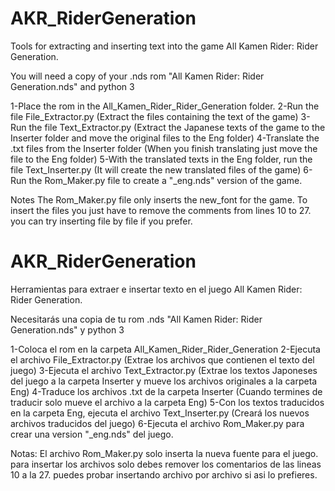 # AKR_RiderGeneration
Tools for extracting and inserting text into the game
All Kamen Rider: Rider Generation.

You will need a copy of your .nds rom "All Kamen Rider: Rider Generation.nds" and python 3

1-Place the rom in the All_Kamen_Rider_Rider_Generation folder.
2-Run the file File_Extractor.py (Extract the files containing the text of the game)
3-Run the file Text_Extractor.py (Extract the Japanese texts of the game to the Inserter folder and move the original files to the Eng folder)
4-Translate the .txt files from the Inserter folder (When you finish translating just move the file to the Eng folder)
5-With the translated texts in the Eng folder, run the file Text_Inserter.py (It will create the new translated files of the game)
6-Run the Rom_Maker.py file to create a "_eng.nds" version of the game.

Notes
The Rom_Maker.py file only inserts the new_font for the game.
To insert the files you just have to remove the comments from lines
10 to 27.
you can try inserting file by file if you prefer.


# AKR_RiderGeneration
Herramientas para extraer e insertar texto en el juego
All Kamen Rider: Rider Generation.

Necesitarás una copia de tu rom .nds "All Kamen Rider: Rider Generation.nds" y python 3

1-Coloca el rom en la carpeta All_Kamen_Rider_Rider_Generation
2-Ejecuta el archivo File_Extractor.py (Extrae los archivos que contienen el texto del juego)
3-Ejecuta el archivo Text_Extractor.py (Extrae los textos Japoneses del juego a la carpeta Inserter y mueve los archivos originales a la carpeta Eng)
4-Traduce los archivos .txt de la carpeta Inserter (Cuando termines de traducir solo mueve el archivo a la carpeta Eng)
5-Con los textos traducidos en la carpeta Eng, ejecuta el archivo Text_Inserter.py (Creará los nuevos archivos traducidos del juego)
6-Ejecuta el archivo Rom_Maker.py para crear una version "_eng.nds" del juego.

Notas:
El archivo Rom_Maker.py solo inserta la nueva fuente para el juego.
para insertar los archivos solo debes remover los comentarios de las lineas
10 a la 27.
puedes probar insertando archivo por archivo si asi lo prefieres.

